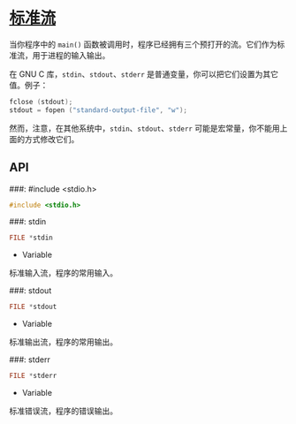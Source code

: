 # [标准流](https://www.gnu.org/software/libc/manual/html_node/Standard-Streams.html#Standard-Streams)

当你程序中的 `main()` 函数被调用时，程序已经拥有三个预打开的流。它们作为标准流，用于进程的输入输出。

在 GNU C 库，`stdin`、`stdout`、`stderr` 是普通变量，你可以把它们设置为其它值。例子：

```c
fclose (stdout);
stdout = fopen ("standard-output-file", "w");
```

然而，注意，在其他系统中，`stdin`、`stdout`、`stderr` 可能是宏常量，你不能用上面的方式修改它们。

## API

###: #include &lt;stdio.h&gt;

```c
#include <stdio.h>
```

###: stdin

```c
FILE *stdin
```

* Variable

标准输入流，程序的常用输入。

###: stdout

```c
FILE *stdout
```

* Variable

标准输出流，程序的常用输出。

###: stderr

```c
FILE *stderr
```

* Variable

标准错误流，程序的错误输出。

